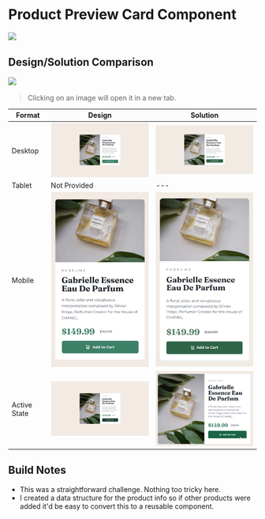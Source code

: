 #  Product Preview Card Component
<a href="https://fem-product-preview-card-component-ag.netlify.app/" alt="View live implementation">
<img src="https://img.shields.io/badge/View_Live_Implementation-seagreen?style=for-the-badge"></a>

## Design/Solution Comparison
<a href="https://www.frontendmentor.io/challenges/product-preview-card-component-GO7UmttRfa" alt="Frontend Mentor Challenge">
<img src="https://img.shields.io/badge/Frontend_Mentor_Challenge-dodgerblue?style=for-the-badge" /></a>

> Clicking on an image will open it in a new tab.

|Format | Design                                                                                                                                                                                                                                         | Solution                                                                                                                                                                                                                            |
| --- |------------------------------------------------------------------------------------------------------------------------------------------------------------------------------------------------------------------------------------------------|-------------------------------------------------------------------------------------------------------------------------------------------------------------------------------------------------------------------------------------|
|Desktop| <img src="/newbie/product-preview-card-component-main/design/desktop-design.jpg" width="375px" href="/newbie/product-preview-card-component-main/design/desktop-design.jpg" target="_blank">                                                   | <img src="/newbie/product-preview-card-component-main/solution/ag-solution-desktop.png" width="375px" href="/newbie/product-preview-card-component-main/solution/ag-solution-desktop.png" target="_blank">                                                                                                      |
|Tablet| Not Provided                                                                                                                                                                                                                                   | ---                                                                                                                                                                                                                                 |
|Mobile| <img src="/newbie/product-preview-card-component-main/design/mobile-design.jpg" alt="Mobile Design" width="375px" alt="Mobile Design" href="/newbie/product-preview-card-component-main/design/mobile-design.jpg" target="_blank">             | <img src="/newbie/product-preview-card-component-main/solution/ag-solution-mobile.png" alt="Mobile Solution" width="375px" href="/newbie/product-preview-card-component-main/solution/ag-solution-mobile.png" target="_blank">      |
| Active State | <img src="/newbie/product-preview-card-component-main/design/active-states.jpg" alt="Active State Design" width="375px" alt="Active State Design" href="/newbie/product-preview-card-component-main/design/active-states.jpg" target="_blank"> | <img src="/newbie/product-preview-card-component-main/solution/ag-solution-active.png" alt="Active State Solution" width="375px" href="/newbie/product-preview-card-component-main/solution/ag-solution-active.png" target="_blank"> |

## Build Notes
* This was a straightforward challenge. Nothing too tricky here.
* I created a data structure for the product info so if other products were added it'd be easy to convert this to a reusable component.

